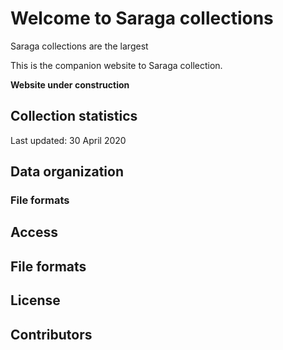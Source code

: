 # Welcome to Saraga collections

Saraga collections are the largest

This is the companion website to Saraga collection. 

**Website under construction**

## Collection statistics
Last updated: 30 April 2020

## Data organization

### File formats

## Access

## File formats

## License

## Contributors
